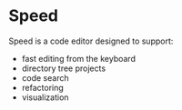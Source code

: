 # Speed

Speed is a code editor designed to support:

* fast editing from the keyboard
* directory tree projects
* code search
* refactoring
* visualization


